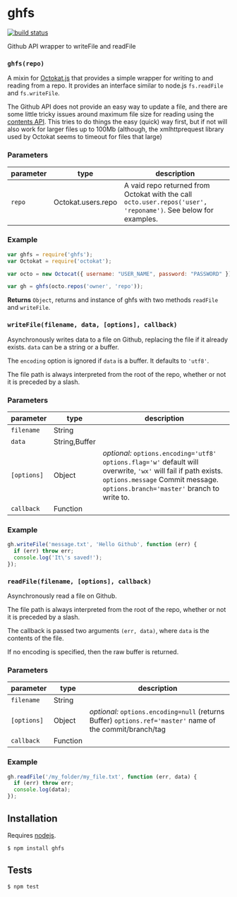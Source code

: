 # ghfs

[![build status](https://secure.travis-ci.org/gmaclennan/ghfs.js.png)](http://travis-ci.org/gmaclennan/ghfs.js)

Github API wrapper to writeFile and readFile


### `ghfs(repo)`

A mixin for [Octokat.js](https://github.com/philschatz/octokat.js) that
provides a simple wrapper for writing to and reading from a repo. It
provides an interface similar to node.js `fs.readFile` and `fs.writeFile`.

The Github API does not provide an easy way to update a file, and there are
some little tricky issues around maximum file size for reading using the
[contents API](https://developer.github.com/v3/repos/contents/). This tries
to do things the easy (quick) way first, but if not will also work for
larger files up to 100Mb (although, the xmlhttprequest library used by
Octokat seems to timeout for files that large)

### Parameters

| parameter | type                 | description                                                                                                    |
| --------- | -------------------- | -------------------------------------------------------------------------------------------------------------- |
| `repo`    | Octokat\.users\.repo | A vaid repo returned from Octokat with the call `octo.user.repos('user', 'reponame')`. See below for examples. |


### Example

```js
var ghfs = require('ghfs'); 
var Octokat = require('octokat');

var octo = new Octocat({ username: "USER_NAME", password: "PASSWORD" });

var gh = ghfs(octo.repos('owner', 'repo'));
```


**Returns** `Object`, returns and instance of ghfs with two methods `readFile` and `writeFile`.


### `writeFile(filename, data, [options], callback)`

Asynchronously writes data to a file on Github, replacing the file if it
already exists. `data` can be a string or a buffer.

The `encoding` option is ignored if `data` is a buffer. It defaults to `'utf8'`.

The file path is always interpreted from the root of the repo, whether or
not it is preceded by a slash.


### Parameters

| parameter   | type           | description                                                                                                                                                                                       |
| ----------- | -------------- | ------------------------------------------------------------------------------------------------------------------------------------------------------------------------------------------------- |
| `filename`  | String         |                                                                                                                                                                                                   |
| `data`      | String\,Buffer |                                                                                                                                                                                                   |
| `[options]` | Object         | _optional:_ `options.encoding='utf8'` `options.flag='w'` default will overwrite, `'wx'` will fail if path exists. `options.message` Commit message. `options.branch='master'` branch to write to. |
| `callback`  | Function       |                                                                                                                                                                                                   |


### Example

```js
gh.writeFile('message.txt', 'Hello Github', function (err) {
  if (err) throw err;
  console.log('It\'s saved!');
});
```


### `readFile(filename, [options], callback)`

Asynchronously read a file on Github.

The file path is always interpreted from the root of the repo, whether or
not it is preceded by a slash.

The callback is passed two arguments `(err, data)`, where `data` is the
contents of the file.

If no encoding is specified, then the raw buffer is returned.

### Parameters

| parameter   | type     | description                                                                                               |
| ----------- | -------- | --------------------------------------------------------------------------------------------------------- |
| `filename`  | String   |                                                                                                           |
| `[options]` | Object   | _optional:_ `options.encoding=null` (returns Buffer) `options.ref='master'` name of the commit/branch/tag |
| `callback`  | Function |                                                                                                           |


### Example

```js
gh.readFile('/my_folder/my_file.txt', function (err, data) { 
  if (err) throw err; 
  console.log(data);
});
```

## Installation

Requires [nodejs](http://nodejs.org/).

```sh
$ npm install ghfs
```

## Tests

```sh
$ npm test
```


